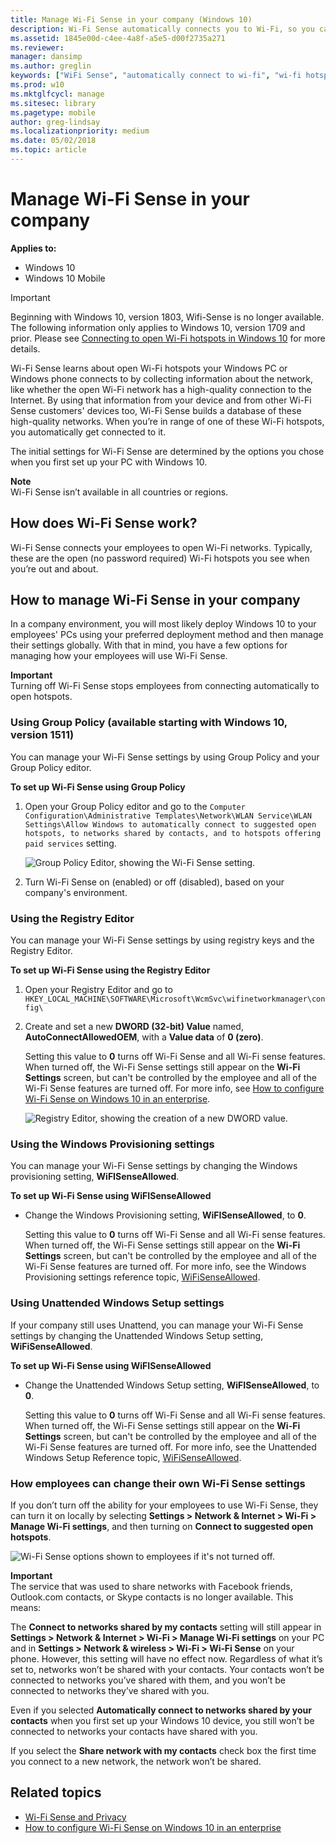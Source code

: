 ```yaml
---
title: Manage Wi-Fi Sense in your company (Windows 10)
description: Wi-Fi Sense automatically connects you to Wi-Fi, so you can get online quickly in more places.
ms.assetid: 1845e00d-c4ee-4a8f-a5e5-d00f2735a271
ms.reviewer: 
manager: dansimp
ms.author: greglin
keywords: ["WiFi Sense", "automatically connect to wi-fi", "wi-fi hotspot connection"]
ms.prod: w10
ms.mktglfcycl: manage
ms.sitesec: library
ms.pagetype: mobile
author: greg-lindsay
ms.localizationpriority: medium
ms.date: 05/02/2018
ms.topic: article
---
```


# Manage Wi-Fi Sense in your company
**Applies to:**

-   Windows 10
-   Windows 10 Mobile

>[!IMPORTANT]
>Beginning with Windows 10, version 1803, Wifi-Sense is no longer available. The following information only applies to Windows 10, version 1709 and prior. Please see [Connecting to open Wi-Fi hotspots in Windows 10](https://privacy.microsoft.com/windows-10-open-wi-fi-hotspots) for more details.

Wi-Fi Sense learns about open Wi-Fi hotspots your Windows PC or Windows phone connects to by collecting information about the network, like whether the open Wi-Fi network has a high-quality connection to the Internet. By using that information from your device and from other Wi-Fi Sense customers' devices too, Wi-Fi Sense builds a database of these high-quality networks. When you’re in range of one of these Wi-Fi hotspots, you automatically get connected to it.

The initial settings for Wi-Fi Sense are determined by the options you chose when you first set up your PC with Windows 10.

**Note**<br>Wi-Fi Sense isn’t available in all countries or regions.

## How does Wi-Fi Sense work?
Wi-Fi Sense connects your employees to open Wi-Fi networks. Typically, these are the open (no password required) Wi-Fi hotspots you see when you’re out and about.

## How to manage Wi-Fi Sense in your company
In a company environment, you will most likely deploy Windows 10 to your employees' PCs using your preferred deployment method and then manage their settings globally. With that in mind, you have a few options for managing how your employees will use Wi-Fi Sense.

**Important**<br>Turning off Wi-Fi Sense stops employees from connecting automatically to open hotspots.

### Using Group Policy (available starting with Windows 10, version 1511)
You can manage your Wi-Fi Sense settings by using Group Policy and your Group Policy editor.

**To set up Wi-Fi Sense using Group Policy**

1.  Open your Group Policy editor and go to the `Computer Configuration\Administrative Templates\Network\WLAN Service\WLAN Settings\Allow Windows to automatically connect to suggested open hotspots, to networks shared by contacts, and to hotspots offering paid services` setting.

    ![Group Policy Editor, showing the Wi-Fi Sense setting.](images/wifisense-grouppolicy.png)

2.  Turn Wi-Fi Sense on (enabled) or off (disabled), based on your company's environment.

### Using the Registry Editor
You can manage your Wi-Fi Sense settings by using registry keys and the Registry Editor.

**To set up Wi-Fi Sense using the Registry Editor**

1. Open your Registry Editor and go to `HKEY_LOCAL_MACHINE\SOFTWARE\Microsoft\WcmSvc\wifinetworkmanager\config\`

2. Create and set a new **DWORD (32-bit) Value** named, **AutoConnectAllowedOEM**, with a **Value data** of **0 (zero)**.
   <p>Setting this value to <strong>0</strong> turns off Wi-Fi Sense and all Wi-Fi sense features. When turned off, the Wi-Fi Sense settings still appear on the <strong>Wi-Fi Settings</strong> screen, but can&#39;t be controlled by the employee and all of the Wi-Fi Sense features are turned off. For more info, see <a href="/troubleshoot/windows-client/networking/configure-wifi-sense-and-paid-wifi-service" data-raw-source="[How to configure Wi-Fi Sense on Windows 10 in an enterprise](/troubleshoot/windows-client/networking/configure-wifi-sense-and-paid-wifi-service)">How to configure Wi-Fi Sense on Windows 10 in an enterprise</a>.

   ![Registry Editor, showing the creation of a new DWORD value.](images/wifisense-registry.png)

### Using the Windows Provisioning settings
You can manage your Wi-Fi Sense settings by changing the Windows provisioning setting, **WiFISenseAllowed**.

**To set up Wi-Fi Sense using WiFISenseAllowed**

- Change the Windows Provisioning setting, **WiFISenseAllowed**, to **0**.
  <p>Setting this value to <strong>0</strong> turns off Wi-Fi Sense and all Wi-Fi sense features. When turned off, the Wi-Fi Sense settings still appear on the <strong>Wi-Fi Settings</strong> screen, but can&#39;t be controlled by the employee and all of the Wi-Fi Sense features are turned off. For more info, see the Windows Provisioning settings reference topic, <a href="/windows/configuration/wcd/wcd-connectivityprofiles#wifisense" data-raw-source="[WiFiSenseAllowed](./wcd/wcd-connectivityprofiles.md#wifisense)">WiFiSenseAllowed</a>.

### Using Unattended Windows Setup settings
If your company still uses Unattend, you can manage your Wi-Fi Sense settings by changing the Unattended Windows Setup setting, **WiFiSenseAllowed**.

**To set up Wi-Fi Sense using WiFISenseAllowed**

- Change the Unattended Windows Setup setting, **WiFISenseAllowed**, to **0**.
  <p>Setting this value to <strong>0</strong> turns off Wi-Fi Sense and all Wi-Fi sense features. When turned off, the Wi-Fi Sense settings still appear on the <strong>Wi-Fi Settings</strong> screen, but can&#39;t be controlled by the employee and all of the Wi-Fi Sense features are turned off. For more info, see the Unattended Windows Setup Reference topic, <a href="/previous-versions//mt186511(v=vs.85)" data-raw-source="[WiFiSenseAllowed](/previous-versions//mt186511(v=vs.85))">WiFiSenseAllowed</a>.

### How employees can change their own Wi-Fi Sense settings
If you don’t turn off the ability for your employees to use Wi-Fi Sense, they can turn it on locally by selecting **Settings &gt; Network & Internet &gt; Wi-Fi &gt; Manage Wi-Fi settings**, and then turning on **Connect to suggested open hotspots**.

![Wi-Fi Sense options shown to employees if it's not turned off.](images/wifisense-settingscreens.png)

**Important**<br>The service that was used to share networks with Facebook friends, Outlook.com contacts, or Skype contacts is no longer available. This means:

The **Connect to networks shared by my contacts** setting will still appear in **Settings &gt; Network & Internet &gt; Wi-Fi &gt; Manage Wi-Fi settings** on your PC and in **Settings &gt; Network & wireless &gt; Wi‑Fi &gt; Wi‑Fi Sense** on your phone. However, this setting will have no effect now. Regardless of what it’s set to, networks won’t be shared with your contacts. Your contacts won’t be connected to networks you’ve shared with them, and you won’t be connected to networks they’ve shared with you.

Even if you selected **Automatically connect to networks shared by your contacts** when you first set up your Windows 10 device, you still won’t be connected to networks your contacts have shared with you.

If you select the **Share network with my contacts** check box the first time you connect to a new network, the network won’t be shared.

## Related topics
- [Wi-Fi Sense and Privacy](https://go.microsoft.com/fwlink/p/?LinkId=620911)
- [How to configure Wi-Fi Sense on Windows 10 in an enterprise](/troubleshoot/windows-client/networking/configure-wifi-sense-and-paid-wifi-service)

 

